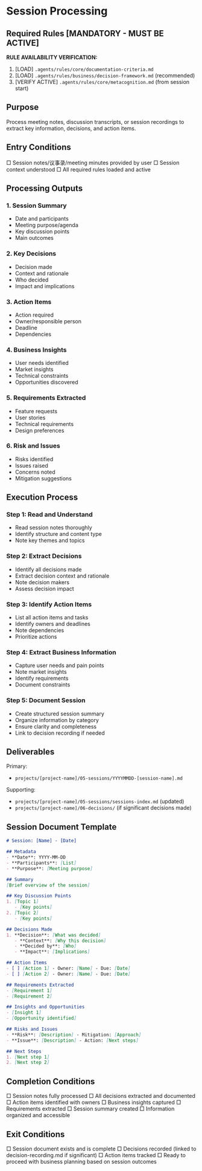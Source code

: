 # Session Processing

## Required Rules [MANDATORY - MUST BE ACTIVE]

**RULE AVAILABILITY VERIFICATION:**
1. [LOAD] `.agents/rules/core/documentation-criteria.md`
2. [LOAD] `.agents/rules/business/decision-framework.md` (recommended)
3. [VERIFY ACTIVE] `.agents/rules/core/metacognition.md` (from session start)

## Purpose

Process meeting notes, discussion transcripts, or session recordings to extract key information, decisions, and action items.

## Entry Conditions

□ Session notes/议事录/meeting minutes provided by user
□ Session context understood
□ All required rules loaded and active

## Processing Outputs

### 1. Session Summary
- Date and participants
- Meeting purpose/agenda
- Key discussion points
- Main outcomes

### 2. Key Decisions
- Decision made
- Context and rationale
- Who decided
- Impact and implications

### 3. Action Items
- Action required
- Owner/responsible person
- Deadline
- Dependencies

### 4. Business Insights
- User needs identified
- Market insights
- Technical constraints
- Opportunities discovered

### 5. Requirements Extracted
- Feature requests
- User stories
- Technical requirements
- Design preferences

### 6. Risk and Issues
- Risks identified
- Issues raised
- Concerns noted
- Mitigation suggestions

## Execution Process

### Step 1: Read and Understand
- Read session notes thoroughly
- Identify structure and content type
- Note key themes and topics

### Step 2: Extract Decisions
- Identify all decisions made
- Extract decision context and rationale
- Note decision makers
- Assess decision impact

### Step 3: Identify Action Items
- List all action items and tasks
- Identify owners and deadlines
- Note dependencies
- Prioritize actions

### Step 4: Extract Business Information
- Capture user needs and pain points
- Note market insights
- Identify requirements
- Document constraints

### Step 5: Document Session
- Create structured session summary
- Organize information by category
- Ensure clarity and completeness
- Link to decision recording if needed

## Deliverables

Primary:
- `projects/[project-name]/05-sessions/YYYYMMDD-[session-name].md`

Supporting:
- `projects/[project-name]/05-sessions/sessions-index.md` (updated)
- `projects/[project-name]/06-decisions/` (if significant decisions made)

## Session Document Template

```markdown
# Session: [Name] - [Date]

## Metadata
- **Date**: YYYY-MM-DD
- **Participants**: [List]
- **Purpose**: [Meeting purpose]

## Summary
[Brief overview of the session]

## Key Discussion Points
1. [Topic 1]
   - [Key points]
2. [Topic 2]
   - [Key points]

## Decisions Made
1. **Decision**: [What was decided]
   - **Context**: [Why this decision]
   - **Decided by**: [Who]
   - **Impact**: [Implications]

## Action Items
- [ ] [Action 1] - Owner: [Name] - Due: [Date]
- [ ] [Action 2] - Owner: [Name] - Due: [Date]

## Requirements Extracted
- [Requirement 1]
- [Requirement 2]

## Insights and Opportunities
- [Insight 1]
- [Opportunity identified]

## Risks and Issues
- **Risk**: [Description] - Mitigation: [Approach]
- **Issue**: [Description] - Action: [Next steps]

## Next Steps
1. [Next step 1]
2. [Next step 2]
```

## Completion Conditions

□ Session notes fully processed
□ All decisions extracted and documented
□ Action items identified with owners
□ Business insights captured
□ Requirements extracted
□ Session summary created
□ Information organized and accessible

## Exit Conditions

□ Session document exists and is complete
□ Decisions recorded (linked to decision-recording.md if significant)
□ Action items tracked
□ Ready to proceed with business planning based on session outcomes
